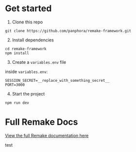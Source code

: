 # Get started

1. Clone this repo

```
git clone https://github.com/panphora/remake-framework.git
```

2. Install dependencies

```
cd remake-framework
npm install
```

3. Create a `variables.env` file

inside `variables.env`:
```
SESSION_SECRET=__replace_with_something_secret__
PORT=3000
```

4. Start the project

```
npm run dev
```


# Full Remake Docs

[View the full Remake documentation here](https://remaketheweb.com)

test
